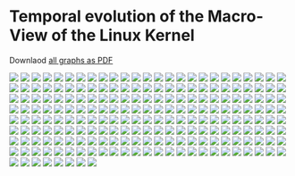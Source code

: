 # Temporal evolution of the Macro-View of the Linux Kernel

Downlaod [all graphs as PDF](/evolution_linux/linux.pdf)

![](/evolution_linux/linux-0.png)
![](/evolution_linux/linux-1.png)
![](/evolution_linux/linux-2.png)
![](/evolution_linux/linux-3.png)
![](/evolution_linux/linux-4.png)
![](/evolution_linux/linux-5.png)
![](/evolution_linux/linux-6.png)
![](/evolution_linux/linux-7.png)
![](/evolution_linux/linux-8.png)
![](/evolution_linux/linux-9.png)
![](/evolution_linux/linux-10.png)
![](/evolution_linux/linux-11.png)
![](/evolution_linux/linux-12.png)
![](/evolution_linux/linux-13.png)
![](/evolution_linux/linux-14.png)
![](/evolution_linux/linux-15.png)
![](/evolution_linux/linux-16.png)
![](/evolution_linux/linux-17.png)
![](/evolution_linux/linux-18.png)
![](/evolution_linux/linux-19.png)
![](/evolution_linux/linux-20.png)
![](/evolution_linux/linux-21.png)
![](/evolution_linux/linux-22.png)
![](/evolution_linux/linux-23.png)
![](/evolution_linux/linux-24.png)
![](/evolution_linux/linux-25.png)
![](/evolution_linux/linux-26.png)
![](/evolution_linux/linux-27.png)
![](/evolution_linux/linux-28.png)
![](/evolution_linux/linux-29.png)
![](/evolution_linux/linux-30.png)
![](/evolution_linux/linux-31.png)
![](/evolution_linux/linux-32.png)
![](/evolution_linux/linux-33.png)
![](/evolution_linux/linux-34.png)
![](/evolution_linux/linux-35.png)
![](/evolution_linux/linux-36.png)
![](/evolution_linux/linux-37.png)
![](/evolution_linux/linux-38.png)
![](/evolution_linux/linux-39.png)
![](/evolution_linux/linux-40.png)
![](/evolution_linux/linux-41.png)
![](/evolution_linux/linux-42.png)
![](/evolution_linux/linux-43.png)
![](/evolution_linux/linux-44.png)
![](/evolution_linux/linux-45.png)
![](/evolution_linux/linux-46.png)
![](/evolution_linux/linux-47.png)
![](/evolution_linux/linux-48.png)
![](/evolution_linux/linux-49.png)
![](/evolution_linux/linux-50.png)
![](/evolution_linux/linux-51.png)
![](/evolution_linux/linux-52.png)
![](/evolution_linux/linux-53.png)
![](/evolution_linux/linux-54.png)
![](/evolution_linux/linux-55.png)
![](/evolution_linux/linux-56.png)
![](/evolution_linux/linux-57.png)
![](/evolution_linux/linux-58.png)
![](/evolution_linux/linux-59.png)
![](/evolution_linux/linux-60.png)
![](/evolution_linux/linux-61.png)
![](/evolution_linux/linux-62.png)
![](/evolution_linux/linux-63.png)
![](/evolution_linux/linux-64.png)
![](/evolution_linux/linux-65.png)
![](/evolution_linux/linux-66.png)
![](/evolution_linux/linux-67.png)
![](/evolution_linux/linux-68.png)
![](/evolution_linux/linux-69.png)
![](/evolution_linux/linux-70.png)
![](/evolution_linux/linux-71.png)
![](/evolution_linux/linux-72.png)
![](/evolution_linux/linux-73.png)
![](/evolution_linux/linux-74.png)
![](/evolution_linux/linux-75.png)
![](/evolution_linux/linux-76.png)
![](/evolution_linux/linux-77.png)
![](/evolution_linux/linux-78.png)
![](/evolution_linux/linux-79.png)
![](/evolution_linux/linux-80.png)
![](/evolution_linux/linux-81.png)
![](/evolution_linux/linux-82.png)
![](/evolution_linux/linux-83.png)
![](/evolution_linux/linux-84.png)
![](/evolution_linux/linux-85.png)
![](/evolution_linux/linux-86.png)
![](/evolution_linux/linux-87.png)
![](/evolution_linux/linux-88.png)
![](/evolution_linux/linux-89.png)
![](/evolution_linux/linux-90.png)
![](/evolution_linux/linux-91.png)
![](/evolution_linux/linux-92.png)
![](/evolution_linux/linux-93.png)
![](/evolution_linux/linux-94.png)
![](/evolution_linux/linux-95.png)
![](/evolution_linux/linux-96.png)
![](/evolution_linux/linux-97.png)
![](/evolution_linux/linux-98.png)
![](/evolution_linux/linux-99.png)
![](/evolution_linux/linux-100.png)
![](/evolution_linux/linux-101.png)
![](/evolution_linux/linux-102.png)
![](/evolution_linux/linux-103.png)
![](/evolution_linux/linux-104.png)
![](/evolution_linux/linux-105.png)
![](/evolution_linux/linux-106.png)
![](/evolution_linux/linux-107.png)
![](/evolution_linux/linux-108.png)
![](/evolution_linux/linux-109.png)
![](/evolution_linux/linux-110.png)
![](/evolution_linux/linux-111.png)
![](/evolution_linux/linux-112.png)
![](/evolution_linux/linux-113.png)
![](/evolution_linux/linux-114.png)
![](/evolution_linux/linux-115.png)
![](/evolution_linux/linux-116.png)
![](/evolution_linux/linux-117.png)
![](/evolution_linux/linux-118.png)
![](/evolution_linux/linux-119.png)
![](/evolution_linux/linux-120.png)
![](/evolution_linux/linux-121.png)
![](/evolution_linux/linux-122.png)
![](/evolution_linux/linux-123.png)
![](/evolution_linux/linux-124.png)
![](/evolution_linux/linux-125.png)
![](/evolution_linux/linux-126.png)
![](/evolution_linux/linux-127.png)
![](/evolution_linux/linux-128.png)
![](/evolution_linux/linux-129.png)
![](/evolution_linux/linux-130.png)
![](/evolution_linux/linux-131.png)
![](/evolution_linux/linux-132.png)
![](/evolution_linux/linux-133.png)
![](/evolution_linux/linux-134.png)
![](/evolution_linux/linux-135.png)
![](/evolution_linux/linux-136.png)
![](/evolution_linux/linux-137.png)
![](/evolution_linux/linux-138.png)
![](/evolution_linux/linux-139.png)
![](/evolution_linux/linux-140.png)
![](/evolution_linux/linux-141.png)
![](/evolution_linux/linux-142.png)
![](/evolution_linux/linux-143.png)
![](/evolution_linux/linux-144.png)
![](/evolution_linux/linux-145.png)
![](/evolution_linux/linux-146.png)
![](/evolution_linux/linux-147.png)
![](/evolution_linux/linux-148.png)
![](/evolution_linux/linux-149.png)
![](/evolution_linux/linux-150.png)
![](/evolution_linux/linux-151.png)
![](/evolution_linux/linux-152.png)
![](/evolution_linux/linux-153.png)
![](/evolution_linux/linux-154.png)
![](/evolution_linux/linux-155.png)
![](/evolution_linux/linux-156.png)
![](/evolution_linux/linux-157.png)
![](/evolution_linux/linux-158.png)
![](/evolution_linux/linux-159.png)
![](/evolution_linux/linux-160.png)
![](/evolution_linux/linux-161.png)
![](/evolution_linux/linux-162.png)
![](/evolution_linux/linux-163.png)
![](/evolution_linux/linux-164.png)
![](/evolution_linux/linux-165.png)
![](/evolution_linux/linux-166.png)
![](/evolution_linux/linux-167.png)
![](/evolution_linux/linux-168.png)
![](/evolution_linux/linux-169.png)
![](/evolution_linux/linux-170.png)
![](/evolution_linux/linux-171.png)
![](/evolution_linux/linux-172.png)
![](/evolution_linux/linux-173.png)
![](/evolution_linux/linux-174.png)
![](/evolution_linux/linux-175.png)
![](/evolution_linux/linux-176.png)
![](/evolution_linux/linux-177.png)
![](/evolution_linux/linux-178.png)
![](/evolution_linux/linux-179.png)
![](/evolution_linux/linux-180.png)
![](/evolution_linux/linux-181.png)
![](/evolution_linux/linux-182.png)
![](/evolution_linux/linux-183.png)
![](/evolution_linux/linux-184.png)
![](/evolution_linux/linux-185.png)
![](/evolution_linux/linux-186.png)
![](/evolution_linux/linux-187.png)
![](/evolution_linux/linux-188.png)
![](/evolution_linux/linux-189.png)
![](/evolution_linux/linux-190.png)
![](/evolution_linux/linux-191.png)
![](/evolution_linux/linux-192.png)
![](/evolution_linux/linux-193.png)
![](/evolution_linux/linux-194.png)
![](/evolution_linux/linux-195.png)
![](/evolution_linux/linux-196.png)
![](/evolution_linux/linux-197.png)
![](/evolution_linux/linux-198.png)
![](/evolution_linux/linux-199.png)
![](/evolution_linux/linux-200.png)
![](/evolution_linux/linux-201.png)
![](/evolution_linux/linux-202.png)
![](/evolution_linux/linux-203.png)
![](/evolution_linux/linux-204.png)
![](/evolution_linux/linux-205.png)
![](/evolution_linux/linux-206.png)
![](/evolution_linux/linux-207.png)
